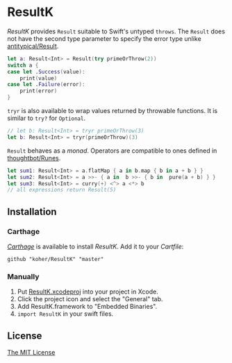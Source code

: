 ResultK
============================

_ResultK_ provides `Result` suitable to Swift's untyped `throws`. The `Result` does not have the second type parameter to specify the error type unlike [antitypical/Result](https://github.com/antitypical/Result).

```swift
let a: Result<Int> = Result(try primeOrThrow(2))
switch a {
case let .Success(value):
    print(value)
case let .Failure(error):
    print(error)
}
```

`tryr` is also available to wrap values returned by throwable functions. It is similar to `try?` for `Optional`.

```swift
// let b: Result<Int> = tryr primeOrThrow(3)
let b: Result<Int> = tryr(primeOrThrow)(3)
```

`Result` behaves as a _monad_. Operators are compatible to ones defined in [thoughtbot/Runes](https://github.com/thoughtbot/runes).

```swift
let sum1: Result<Int> = a.flatMap { a in b.map { b in a + b } }
let sum2: Result<Int> = a >>- { a in  b >>- { b in  pure(a + b) } }
let sum3: Result<Int> = curry(+) <^> a <*> b
// all expressions return Result(5)
```

Installation
----------------------------

### Carthage

[_Carthage_](https://github.com/Carthage/Carthage) is available to install _ResultK_. Add it to your _Cartfile_:

```
github "koher/ResultK" "master"
```

### Manually

1. Put [ResultK.xcodeproj](ResultK.xcodeproj) into your project in Xcode.
2. Click the project icon and select the "General" tab.
3. Add ResultK.framework to "Embedded Binaries".
4. `import ResultK` in your swift files.

License
----------------------------

[The MIT License](LICENSE)
